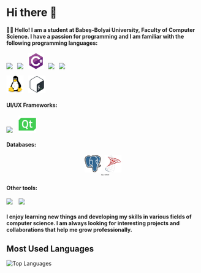 # Hi there 👋

#### 👨‍🎓 Hello! I am a student at Babeș-Bolyai University, Faculty of Computer Science. I have a passion for programming and I am familiar with the following programming languages:

<img src="https://camo.githubusercontent.com/426246ecfbf5e82767ee2187408f56a40cbb96e7e6edbfe65e333bca6945d02c/68747470733a2f2f696d672e69636f6e73382e636f6d2f3f73697a653d3130302669643d343036373026666f726d61743d706e6726636f6c6f723d303030303030" width="45"> &nbsp;&nbsp;<img src="https://camo.githubusercontent.com/cca412efea961d6d8a5729d02fab5d71a0cec3bd04b813707ca02c4dff78b124/68747470733a2f2f637265617a696c6c612d73746f72652e667261312e6469676974616c6f6365616e7370616365732e636f6d2f69636f6e732f333235363439382f66696c652d747970652d6370702d69636f6e2d6d642e706e67" width="45"> &nbsp;&nbsp;<img src="https://raw.githubusercontent.com/devicons/devicon/master/icons/csharp/csharp-original.svg" width="42">&nbsp;&nbsp; <img src="https://camo.githubusercontent.com/ee88d3d57e1b7b084c184c5a1688a22f5abed6f541dc2921c687d5eb906e9ea2/68747470733a2f2f696d672e69636f6e73382e636f6d2f3f73697a653d3130302669643d313336373926666f726d61743d706e6726636f6c6f723d303030303030" width="45"> &nbsp;&nbsp;<img src="https://camo.githubusercontent.com/1d71e3522536364cde334c6e58762e93c171d23eee6ebf18495a0999c820be88/68747470733a2f2f696d672e69636f6e73382e636f6d2f3f73697a653d3130302669643d313334343126666f726d61743d706e6726636f6c6f723d303030303030" width="45">
 
<img src="https://raw.githubusercontent.com/devicons/devicon/master/icons/linux/linux-original.svg" width="45">&nbsp;&nbsp; <img src="https://raw.githubusercontent.com/devicons/devicon/master/icons/bash/bash-original.svg" width="45">    

#### UI/UX Frameworks:

<img src="https://github.com/user-attachments/assets/b1ab07c6-091d-40b0-b78a-9f0b1444f966" width="45" > &nbsp;&nbsp; <img src="https://raw.githubusercontent.com/devicons/devicon/master/icons/qt/qt-original.svg" width="45">

#### Databases:
<div style="display: flex; flex-direction: column; align-items: center;">
  <div style="display: flex; align-items: center;">
    <img src="https://raw.githubusercontent.com/devicons/devicon/master/icons/postgresql/postgresql-original.svg" width="45">
    &nbsp;&nbsp;
    <img src="https://raw.githubusercontent.com/devicons/devicon/master/icons/microsoftsqlserver/microsoftsqlserver-original.svg" width="45">
  </div>
  <p style="font-size:4px; text-align:center;">&nbsp; &nbsp; &nbsp;&nbsp;&nbsp;&nbsp;&nbsp; SQL Server</p>
</div>

#### Other tools:

<img src="https://github.com/user-attachments/assets/7038e054-9afe-41a4-ada4-fc4d4c55ee12" width="45" > &nbsp;&nbsp; <img src="https://github.com/user-attachments/assets/a01d15d3-c1f9-4c93-a623-0e060f1f8040" width="45" >



#### I enjoy learning new things and developing my skills in various fields of computer science. I am always looking for interesting projects and collaborations that help me grow professionally.

## Most Used Languages

![Top Languages](https://github-readme-stats.vercel.app/api/top-langs?username=MihaiMunteanu1&show_icons=true&locale=en&layout=compact&cache_seconds=3600&v=1)
